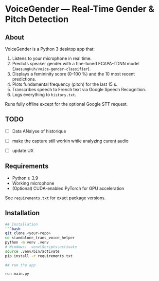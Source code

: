 # VoiceGender — Real-Time Gender & Pitch Detection

## About
VoiceGender is a Python 3 desktop app that:

1. Listens to your microphone in real time.  
2. Predicts speaker gender with a fine-tuned ECAPA-TDNN model (`JaesungHuh/voice-gender-classifier`).  
3. Displays a femininity score (0–100 %) and the 10 most recent predictions.  
4. Plots fundamental frequency (pitch) for the last 15 s.  
5. Transcribes speech to French text via Google Speech Recognition.  
6. Logs everything to `history.txt`.

Runs fully offline except for the optional Google STT request.

## TODO

- [ ] Data ANalyse of historique
- [ ] make the capture still workin while analyzing curent audio
- [ ] update UX


## Requirements
* Python ≥ 3.9  
* Working microphone  
* (Optional) CUDA-enabled PyTorch for GPU acceleration  

See `requirements.txt` for exact package versions.

## Installation
```bash
## Installation
```bash
git clone <your-repo>
cd standalone_trans_voice_helper
python -m venv .venv
# Windows: .venv\Scripts\activate
source .venv/bin/activate
pip install -r requirements.txt
  
## run the app

run main.py 


